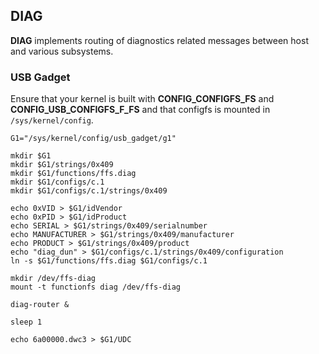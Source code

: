 ## DIAG

**DIAG** implements routing of diagnostics related messages between host and
various subsystems.

### USB Gadget

Ensure that your kernel is built with **CONFIG_CONFIGFS_FS** and **CONFIG_USB_CONFIGFS_F_FS** and that configfs is mounted in ```/sys/kernel/config```.

    G1="/sys/kernel/config/usb_gadget/g1"
    
    mkdir $G1
    mkdir $G1/strings/0x409
    mkdir $G1/functions/ffs.diag
    mkdir $G1/configs/c.1
    mkdir $G1/configs/c.1/strings/0x409
    
    echo 0xVID > $G1/idVendor
    echo 0xPID > $G1/idProduct
    echo SERIAL > $G1/strings/0x409/serialnumber
    echo MANUFACTURER > $G1/strings/0x409/manufacturer
    echo PRODUCT > $G1/strings/0x409/product
    echo "diag_dun" > $G1/configs/c.1/strings/0x409/configuration
    ln -s $G1/functions/ffs.diag $G1/configs/c.1
    
    mkdir /dev/ffs-diag
    mount -t functionfs diag /dev/ffs-diag
    
    diag-router &
    
    sleep 1
    
    echo 6a00000.dwc3 > $G1/UDC
